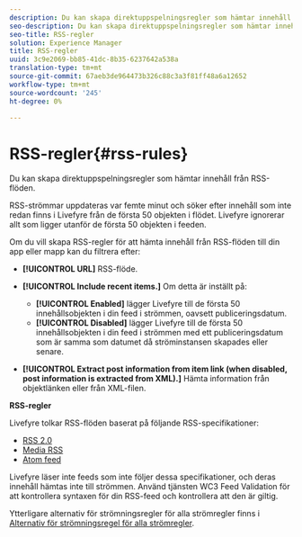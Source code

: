 ```yaml
---
description: Du kan skapa direktuppspelningsregler som hämtar innehåll från RSS-flöden.
seo-description: Du kan skapa direktuppspelningsregler som hämtar innehåll från RSS-flöden.
seo-title: RSS-regler
solution: Experience Manager
title: RSS-regler
uuid: 3c9e2069-bb85-41dc-8b35-6237642a538a
translation-type: tm+mt
source-git-commit: 67aeb3de964473b326c88c3a3f81ff48a6a12652
workflow-type: tm+mt
source-wordcount: '245'
ht-degree: 0%

---
```



# RSS-regler{#rss-rules}

Du kan skapa direktuppspelningsregler som hämtar innehåll från RSS-flöden.

RSS-strömmar uppdateras var femte minut och söker efter innehåll som inte redan finns i Livefyre från de första 50 objekten i flödet. Livefyre ignorerar allt som ligger utanför de första 50 objekten i feeden.

Om du vill skapa RSS-regler för att hämta innehåll från RSS-flöden till din app eller mapp kan du filtrera efter:

* **[!UICONTROL URL]** RSS-flöde.
* **[!UICONTROL Include recent items.]** Om detta är inställt på:

   * **[!UICONTROL Enabled]** lägger Livefyre till de första 50 innehållsobjekten i din feed i strömmen, oavsett publiceringsdatum.
   * **[!UICONTROL Disabled]** lägger Livefyre till de första 50 innehållsobjekten i din feed i strömmen med ett publiceringsdatum som är samma som datumet då ströminstansen skapades eller senare.

* **[!UICONTROL Extract post information from item link (when disabled, post information is extracted from XML).]** Hämta information från objektlänken eller från XML-filen.

**RSS-regler**

Livefyre tolkar RSS-flöden baserat på följande RSS-specifikationer:

* [RSS 2.0](https://en.wikipedia.org/wiki/RSS)
* [Media RSS](https://en.wikipedia.org/wiki/Media_RSS)
* [Atom feed](https://validator.w3.org/feed/docs/atom.html)

Livefyre läser inte feeds som inte följer dessa specifikationer, och deras innehåll hämtas inte till strömmen. Använd tjänsten WC3 Feed Validation för att kontrollera syntaxen för din RSS-feed och kontrollera att den är giltig.

Ytterligare alternativ för strömningsregler för alla strömregler finns i [Alternativ för strömningsregel för alla strömregler](../c-streams/c-stream-rule-options-for-all-stream-rules.md#c_stream_rule_options_for_all_stream_rules).
